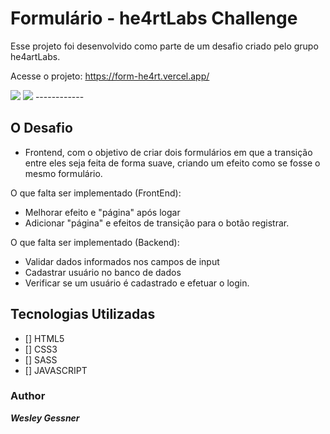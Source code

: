 # Formulário - he4rtLabs Challenge

Esse projeto foi desenvolvido como parte de um desafio criado pelo grupo he4artLabs.

Acesse o projeto: https://form-he4rt.vercel.app/

<img src="https://i.ibb.co/PNfT1bZ/form.jpg">
<img src="https://i.ibb.co/dJVCxtR/form2.jpg">
------------

## O Desafio
- Frontend, com o objetivo de criar dois formulários em que a transição entre eles seja feita de forma suave, criando um efeito como se fosse o mesmo formulário.


O que falta ser implementado (FrontEnd):

- Melhorar efeito e "página" após logar 
- Adicionar "página" e efeitos de transição para o botão registrar.

O que falta ser implementado (Backend):

- Validar dados informados nos campos de input
- Cadastrar usuário no banco de dados
- Verificar se um usuário é cadastrado e efetuar o login.


## Tecnologias Utilizadas

- [] HTML5
- [] CSS3
- [] SASS
- [] JAVASCRIPT


### Author
***Wesley Gessner***
